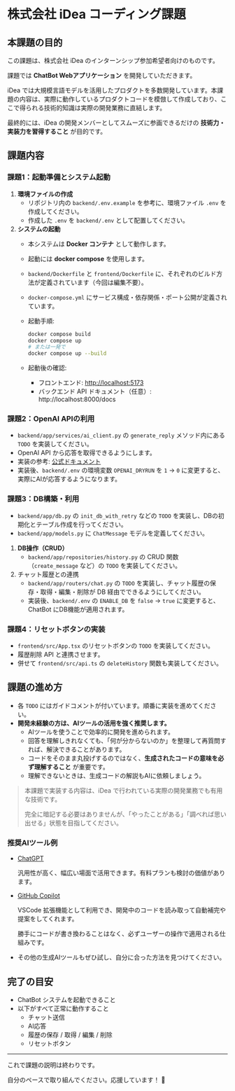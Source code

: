 # 株式会社 iDea コーディング課題

## 本課題の目的

この課題は、株式会社 iDea のインターンシップ参加希望者向けのものです。

課題では **ChatBot Webアプリケーション** を開発していただきます。

iDea では大規模言語モデルを活用したプロダクトを多数開発しています。本課題の内容は、実際に動作しているプロダクトコードを模倣して作成しており、ここで得られる技術的知識は実際の開発業務に直結します。

最終的には、iDea の開発メンバーとしてスムーズに参画できるだけの **技術力・実装力を習得すること** が目的です。

## 課題内容

### 課題1：起動準備とシステム起動

1. **環境ファイルの作成**
    - リポジトリ内の `backend/.env.example` を参考に、環境ファイル `.env` を作成してください。
    - 作成した `.env` を `backend/.env` として配置してください。
2. **システムの起動**
    - 本システムは **Docker コンテナ** として動作します。
    - 起動には **docker compose** を使用します。
    - `backend/Dockerfile` と `frontend/Dockerfile` に、それぞれのビルド方法が定義されています（今回は編集不要）。
    - `docker-compose.yml` にサービス構成・依存関係・ポート公開が定義されています。
    - 起動手順:
        
        ```bash
        docker compose build
        docker compose up
        # または一発で
        docker compose up --build
        ```
        
    - 起動後の確認:
        - フロントエンド: [http://localhost:5173](http://localhost:5173/)
        - バックエンド API ドキュメント（任意）: http://localhost:8000/docs

### 課題2：OpenAI APIの利用

- `backend/app/services/ai_client.py` の `generate_reply` メソッド内にある `TODO` を実装してください。
- OpenAI API から応答を取得できるようにします。
- 実装の参考: [公式ドキュメント](https://platform.openai.com/docs/api-reference/chat/create)
- 実装後、`backend/.env` の環境変数 `OPENAI_DRYRUN` を `1` → `0` に変更すると、実際にAIが応答するようになります。

### 課題3：DB構築・利用

- `backend/app/db.py` の `init_db_with_retry` などの `TODO` を実装し、DBの初期化とテーブル作成を行ってください。
- `backend/app/models.py` に `ChatMessage` モデルを定義してください。
1. **DB操作（CRUD）**
    - `backend/app/repositories/history.py` の CRUD 関数（`create_message` など）の `TODO` を実装してください。
2. チャット履歴との連携
    - `backend/app/routers/chat.py` の `TODO` を実装し、チャット履歴の保存・取得・編集・削除が DB 経由でできるようにしてください。
    - 実装後、`backend/.env` の `ENABLE_DB` を `false` → `true` に変更すると、ChatBot にDB機能が適用されます。

### 課題4：リセットボタンの実装

- `frontend/src/App.tsx` のリセットボタンの `TODO` を実装してください。
- 履歴削除 API と連携させます。
- 併せて `frontend/src/api.ts` の `deleteHistory` 関数も実装してください。

## 課題の進め方

- 各 `TODO` にはガイドコメントが付いています。順番に実装を進めてください。
- **開発未経験の方は、AIツールの活用を強く推奨します。**
    - AIツールを使うことで効率的に開発を進められます。
    - 回答を理解しきれなくても、「何が分からないのか」を整理して再質問すれば、解決できることがあります。
    - コードをそのまま丸投げするのではなく、**生成されたコードの意味を必ず理解すること** が重要です。
    - 理解できないときは、生成コードの解説もAIに依頼しましょう。

> 本課題で実装する内容は、iDea で行われている実際の開発業務でも有用な技術です。
> 
> 
> 完全に暗記する必要はありませんが、「やったことがある」「調べれば思い出せる」状態を目指してください。
> 

### 推奨AIツール例

- [ChatGPT](https://chatgpt.com/)
    
    汎用性が高く、幅広い場面で活用できます。有料プランも検討の価値があります。
    
- [GitHub Copilot](https://docs.github.com/ja/copilot/get-started/quickstart)
    
    VSCode 拡張機能として利用でき、開発中のコードを読み取って自動補完や提案をしてくれます。
    
    勝手にコードが書き換わることはなく、必ずユーザーの操作で適用される仕組みです。
    
- その他の生成AIツールもぜひ試し、自分に合った方法を見つけてください。

## 完了の目安

- ChatBot システムを起動できること
- 以下がすべて正常に動作すること
    - チャット送信
    - AI応答
    - 履歴の保存 / 取得 / 編集 / 削除
    - リセットボタン
    

---

これで課題の説明は終わりです。

自分のペースで取り組んでください。応援しています！ 🚀